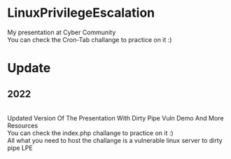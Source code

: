 # LinuxPrivilegeEscalation
My presentation at Cyber Community
<br>You can check the Cron-Tab challange to practice on it :)

# Update 
## 2022
<br>Updated Version Of The Presentation With Dirty Pipe Vuln Demo And More Resources
<br>You can check the index.php challange to practice on it :)
<br>All what you need to host the challange is a vulnerable linux server to dirty pipe LPE